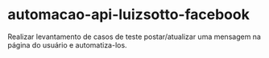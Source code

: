 # automacao-api-luizsotto-facebook
Realizar levantamento de casos de teste postar/atualizar uma mensagem na página do usuário e automatiza-los.
